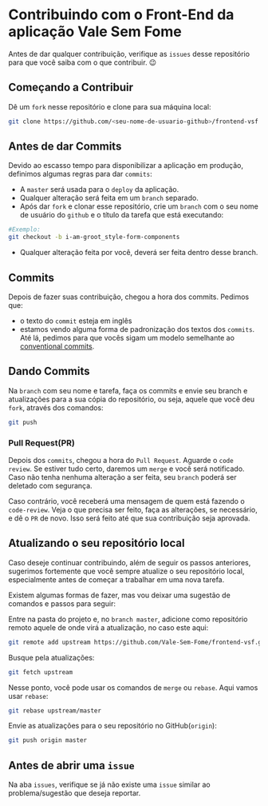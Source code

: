 # Contribuindo com o Front-End da aplicação Vale Sem Fome

Antes de dar qualquer contribuição, verifique as `issues` desse repositório para que você saiba com o que contribuir. 😉

## Começando a Contribuir

Dê um `fork` nesse repositório e clone para sua máquina local:

```bash
git clone https://github.com/<seu-nome-de-usuario-github>/frontend-vsf.git
```

## Antes de dar Commits

Devido ao escasso tempo para disponibilizar a aplicação em produção, definimos algumas regras para dar `commits`:


- A `master` será usada para o `deploy` da aplicação. 
- Qualquer alteração será feita em um `branch` separado.
- Após dar `fork` e clonar esse repositório, crie um `branch` com o seu nome de usuário do `github` e o título da tarefa que está executando:

```bash
#Exemplo:
git checkout -b i-am-groot_style-form-components
```

- Qualquer alteração feita por você, deverá ser feita dentro desse branch.

## Commits

Depois de fazer suas contribuição, chegou a hora dos commits. Pedimos que:

- o texto do `commit` esteja em inglês
- estamos vendo alguma forma de padronização dos textos dos `commits`. Até lá, pedimos para que vocês sigam um modelo semelhante ao [conventional commits](https://www.conventionalcommits.org/en/v1.0.0-beta.4/).

## Dando Commits

Na `branch` com seu nome e tarefa, faça os commits e envie seu branch e atualizações para a sua cópia do repositório, ou seja, aquele que você deu `fork`, através dos comandos:

```bash
git push
```

### Pull Request(PR)

Depois dos `commits`, chegou a hora do `Pull Request`. Aguarde o `code review`. Se estiver tudo certo, daremos um `merge` e você será notificado. Caso não tenha nenhuma alteração a ser feita, seu `branch` poderá ser deletado com segurança.

Caso contrário, você receberá uma mensagem de quem está fazendo o `code-review`. Veja o que precisa ser feito, faça as alterações, se necessário, e dê o `PR` de novo. Isso será feito até que sua contribuição seja aprovada.

## Atualizando o seu repositório local

Caso deseje continuar contribuindo, além de seguir os passos anteriores, sugerimos fortemente que você sempre atualize o seu repositório local, especialmente antes de começar a trabalhar em uma nova tarefa. 

Existem algumas formas de fazer, mas vou deixar uma sugestão de comandos e passos para seguir:

Entre na pasta do projeto e, no `branch master`, adicione como repositório remoto aquele de onde virá a atualização, no caso este aqui:

```bash
git remote add upstream https://github.com/Vale-Sem-Fome/frontend-vsf.git
```

Busque pela atualizações:

```bash
git fetch upstream
```

Nesse ponto, você pode usar os comandos de `merge` ou `rebase`. Aqui vamos usar `rebase`:

```bash
git rebase upstream/master
```

Envie as atualizações para o seu repositório no GitHub(`origin`):

```bash
git push origin master
```

## Antes de abrir uma `issue`

Na aba `issues`, verifique se já não existe uma `issue` similar ao problema/sugestão que deseja reportar.